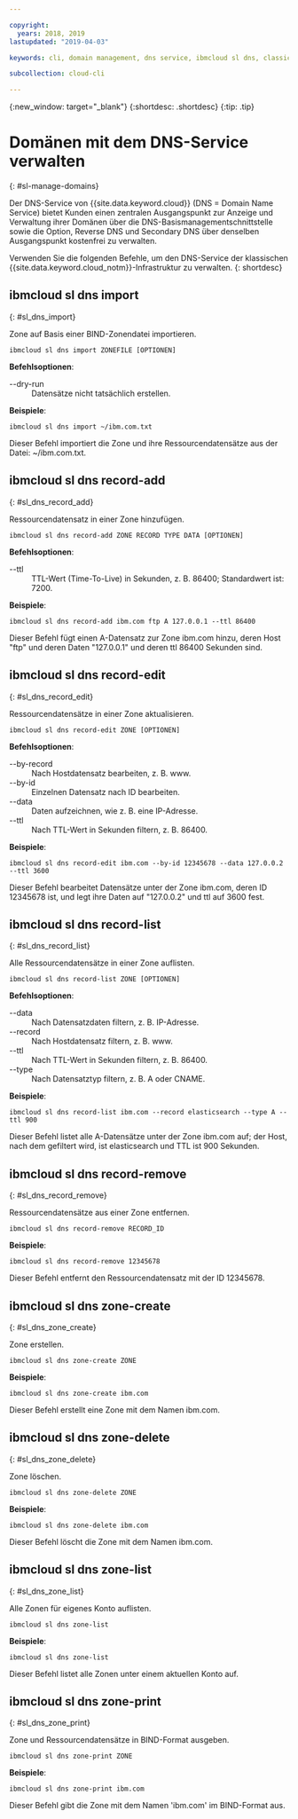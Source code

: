 ```yaml
---

copyright:
  years: 2018, 2019
lastupdated: "2019-04-03"

keywords: cli, domain management, dns service, ibmcloud sl dns, classic infrastructure, management interface, dns, dns cli, manage dns cli

subcollection: cloud-cli

---
```


{:new_window: target="_blank"}
{:shortdesc: .shortdesc}
{:tip: .tip}

# Domänen mit dem DNS-Service verwalten
{: #sl-manage-domains}

Der DNS-Service von {{site.data.keyword.cloud}} (DNS = Domain Name Service) bietet Kunden einen zentralen Ausgangspunkt zur Anzeige und Verwaltung ihrer Domänen über die DNS-Basismanagementschnittstelle sowie die Option, Reverse DNS und Secondary DNS über denselben Ausgangspunkt kostenfrei zu verwalten.

Verwenden Sie die folgenden Befehle, um den DNS-Service der klassischen {{site.data.keyword.cloud_notm}}-Infrastruktur zu verwalten.
{: shortdesc}

## ibmcloud sl dns import
{: #sl_dns_import}

Zone auf Basis einer BIND-Zonendatei importieren.
```
ibmcloud sl dns import ZONEFILE [OPTIONEN]
```

<strong>Befehlsoptionen</strong>:
<dl>
<dt>--dry-run</dt>
<dd>Datensätze nicht tatsächlich erstellen.</dd>
</dl>

**Beispiele**:
```
ibmcloud sl dns import ~/ibm.com.txt
```
Dieser Befehl importiert die Zone und ihre Ressourcendatensätze aus der Datei: ~/ibm.com.txt.


## ibmcloud sl dns record-add
{: #sl_dns_record_add}

Ressourcendatensatz in einer Zone hinzufügen.
```
ibmcloud sl dns record-add ZONE RECORD TYPE DATA [OPTIONEN]
```

<strong>Befehlsoptionen</strong>:
<dl>
<dt>--ttl</dt>
<dd>TTL-Wert (Time-To-Live) in Sekunden, z. B. 86400; Standardwert ist: 7200.</dd>
</dl>

**Beispiele**:
```
ibmcloud sl dns record-add ibm.com ftp A 127.0.0.1 --ttl 86400
```
Dieser Befehl fügt einen A-Datensatz zur Zone ibm.com hinzu, deren Host "ftp" und deren Daten "127.0.0.1" und deren ttl 86400 Sekunden sind.


## ibmcloud sl dns record-edit
{: #sl_dns_record_edit}

Ressourcendatensätze in einer Zone aktualisieren.
```
ibmcloud sl dns record-edit ZONE [OPTIONEN]
```

<strong>Befehlsoptionen</strong>:
<dl>
<dt>--by-record</dt>
<dd>Nach Hostdatensatz bearbeiten, z. B. www.</dd>
<dt>--by-id</dt>
<dd>Einzelnen Datensatz nach ID bearbeiten.</dd>
<dt>--data</dt>
<dd>Daten aufzeichnen, wie z. B. eine IP-Adresse.</dd>
<dt>--ttl</dt>
<dd>Nach TTL-Wert in Sekunden filtern, z. B. 86400.</dd>
</dl>

**Beispiele**:
```
ibmcloud sl dns record-edit ibm.com --by-id 12345678 --data 127.0.0.2 --ttl 3600
```
Dieser Befehl bearbeitet Datensätze unter der Zone ibm.com, deren ID 12345678 ist, und legt ihre Daten auf "127.0.0.2" und ttl auf 3600 fest.


## ibmcloud sl dns record-list
{: #sl_dns_record_list}

Alle Ressourcendatensätze in einer Zone auflisten.
```
ibmcloud sl dns record-list ZONE [OPTIONEN]
```

<strong>Befehlsoptionen</strong>:
<dl>
<dt>--data</dt>
<dd>Nach Datensatzdaten filtern, z. B. IP-Adresse.</dd>
<dt>--record</dt>
<dd>Nach Hostdatensatz filtern, z. B. www.</dd>
<dt>--ttl</dt>
<dd>Nach TTL-Wert in Sekunden filtern, z. B. 86400.</dd>
<dt>--type</dt>
<dd>Nach Datensatztyp filtern, z. B. A oder CNAME.</dd>
</dl>

**Beispiele**:
```
ibmcloud sl dns record-list ibm.com --record elasticsearch --type A --ttl 900
```
Dieser Befehl listet alle A-Datensätze unter der Zone ibm.com auf; der Host, nach dem gefiltert wird, ist elasticsearch und TTL ist 900 Sekunden.


## ibmcloud sl dns record-remove
{: #sl_dns_record_remove}

Ressourcendatensätze aus einer Zone entfernen.
```
ibmcloud sl dns record-remove RECORD_ID
```

**Beispiele**:
```
ibmcloud sl dns record-remove 12345678
```
Dieser Befehl entfernt den Ressourcendatensatz mit der ID 12345678.


## ibmcloud sl dns zone-create
{: #sl_dns_zone_create}

Zone erstellen.
```
ibmcloud sl dns zone-create ZONE
```

**Beispiele**:
```
ibmcloud sl dns zone-create ibm.com
```
Dieser Befehl erstellt eine Zone mit dem Namen ibm.com.


## ibmcloud sl dns zone-delete
{: #sl_dns_zone_delete}

Zone löschen.
```
ibmcloud sl dns zone-delete ZONE
```

**Beispiele**:
```
ibmcloud sl dns zone-delete ibm.com
```
Dieser Befehl löscht die Zone mit dem Namen ibm.com.


## ibmcloud sl dns zone-list
{: #sl_dns_zone_list}

Alle Zonen für eigenes Konto auflisten.
```
ibmcloud sl dns zone-list
```

**Beispiele**:
```
ibmcloud sl dns zone-list
```
Dieser Befehl listet alle Zonen unter einem aktuellen Konto auf.


## ibmcloud sl dns zone-print
{: #sl_dns_zone_print}

Zone und Ressourcendatensätze in BIND-Format ausgeben.
```
ibmcloud sl dns zone-print ZONE
```

**Beispiele**:
```
ibmcloud sl dns zone-print ibm.com
```
Dieser Befehl gibt die Zone mit dem Namen 'ibm.com' im BIND-Format aus.
